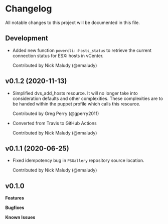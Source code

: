 # Changelog

All notable changes to this project will be documented in this file.

## Development

- Added new function `powercli::hosts_status` to retrieve the current connection status
  for ESXi hosts in vCenter.

  Contributed by Nick Maludy (@nmaludy)

## v0.1.2 (2020-11-13)

- Simplified dvs_add_hosts resource. It will no longer take into consideration defaults and other complexities. These complexities are to be handed within the puppet profile which calls this resource.

  Contributed by Greg Perry (@gperry2011)

- Converted from Travis to GitHub Actions

  Contributed by Nick Maludy (@nmaludy)

## v0.1.1 (2020-06-25)

- Fixed idempotency bug in `PSGallery` repository source location.

  Contributed by Nick Maludy (@nmaludy)

## v0.1.0

**Features**

**Bugfixes**

**Known Issues**

